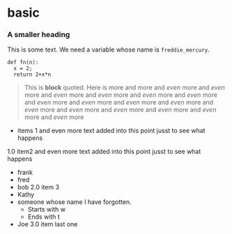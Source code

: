 # basic
### A smaller heading

This is some text.  We need a variable whose name is `freddie_mercury`.
```
def fn(n):
  x = 2;
  return 2+x*n
```

> This is **block** quoted.
> Here is more
> and more
> and _even_ more
> and _even_ more and _even_ more and _even_ more and _even_ more and _even_ more and _even_ more and _even_ more and _even_ more
> and _even_ more and _even_ more and _even_ more and _even_ more and _even_ more and _even_ more and _even_ more

* items 1 and even more text added into this point jusst to see what happens
  
1.0 item2 and even more text added into this point jusst to see what happens
  * frank
  * fred
  * bob
2.0 item 3
  * Kathy
  * someone whose name I have forgotten.
    * Starts with w
    * Ends with t
  * Joe
3.0 item last one
